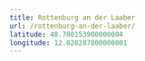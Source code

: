 ```yaml
---
title: Rottenburg an der Laaber
url: /rottenburg-an-der-laaber/
latitude: 48.700153900000004
longitude: 12.028287800000001
---
```

